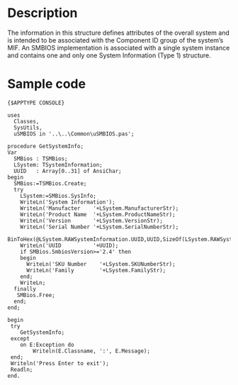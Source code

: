 # Description #

The information in this structure defines attributes of the overall system and is intended to be associated with the Component ID group of the system’s MIF. An SMBIOS implementation is associated with a single
system instance and contains one and only one System Information (Type 1) structure.


# Sample code #

```delphi
{$APPTYPE CONSOLE}

uses
  Classes,
  SysUtils,
  uSMBIOS in '..\..\Common\uSMBIOS.pas';

procedure GetSystemInfo;
Var
  SMBios : TSMBios;
  LSystem: TSystemInformation;
  UUID   : Array[0..31] of AnsiChar;
begin
  SMBios:=TSMBios.Create;
  try
    LSystem:=SMBios.SysInfo;
    WriteLn('System Information');
    WriteLn('Manufacter    '+LSystem.ManufacturerStr);
    WriteLn('Product Name  '+LSystem.ProductNameStr);
    WriteLn('Version       '+LSystem.VersionStr);
    WriteLn('Serial Number '+LSystem.SerialNumberStr);
    BinToHex(@LSystem.RAWSystemInformation.UUID,UUID,SizeOf(LSystem.RAWSystemInformation.UUID));
    WriteLn('UUID          '+UUID);
    if SMBios.SmbiosVersion>='2.4' then
    begin
      WriteLn('SKU Number    '+LSystem.SKUNumberStr);
      WriteLn('Family        '+LSystem.FamilyStr);
    end;
    WriteLn;
  finally
   SMBios.Free;
  end;
end;

begin
 try
    GetSystemInfo;
 except
    on E:Exception do
        Writeln(E.Classname, ':', E.Message);
 end;
 Writeln('Press Enter to exit');
 Readln;
end.

```
